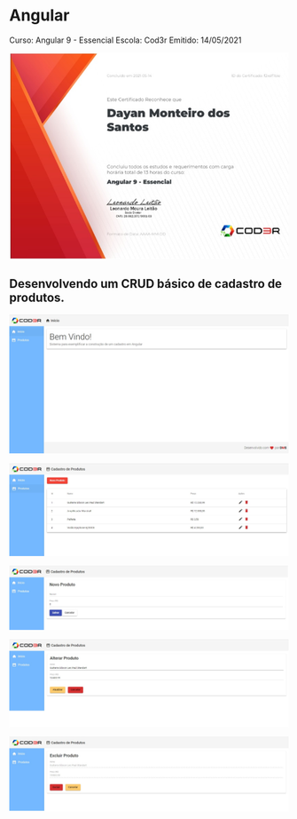 # Angular


Curso: Angular 9 - Essencial
Escola: Cod3r
Emitido: 14/05/2021

![Certificado](https://github.com/DayanMonteiro/Angular/blob/main/Certificado.jpg)

## Desenvolvendo um CRUD básico de cadastro de produtos.

![Início](https://github.com/DayanMonteiro/Angular/blob/main/Inicio.jpg)

![Cadastro de Produtos](https://github.com/DayanMonteiro/Angular/blob/main/Cadastro%20de%20produtos.jpg)

![Novo Produto](https://github.com/DayanMonteiro/Angular/blob/main/Novo%20Produto.jpg)

![Alterar Produto](https://github.com/DayanMonteiro/Angular/blob/main/Alterar%20produto.jpg)

![Excluir Produto](https://github.com/DayanMonteiro/Angular/blob/main/Excluir%20produto.jpg)



